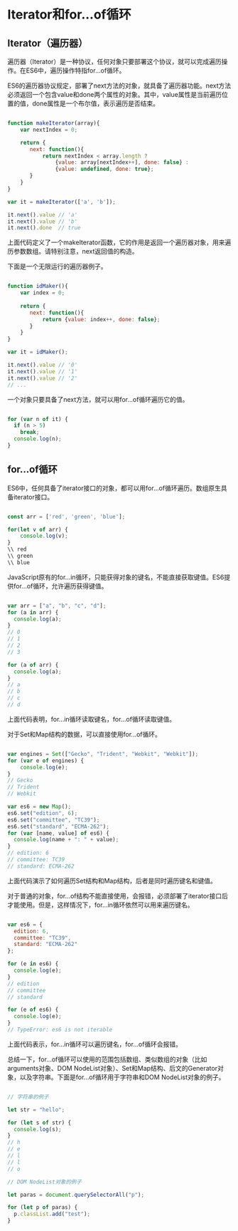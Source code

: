 # Iterator和for...of循环

## Iterator（遍历器）

遍历器（Iterator）是一种协议，任何对象只要部署这个协议，就可以完成遍历操作。在ES6中，遍历操作特指for...of循环。

ES6的遍历器协议规定，部署了next方法的对象，就具备了遍历器功能。next方法必须返回一个包含value和done两个属性的对象。其中，value属性是当前遍历位置的值，done属性是一个布尔值，表示遍历是否结束。

```javascript

function makeIterator(array){
    var nextIndex = 0;

    return {
       next: function(){
           return nextIndex < array.length ?
               {value: array[nextIndex++], done: false} :
               {value: undefined, done: true};
       }
    }
}

var it = makeIterator(['a', 'b']);

it.next().value // 'a'
it.next().value // 'b'
it.next().done  // true

```
上面代码定义了一个makeIterator函数，它的作用是返回一个遍历器对象，用来遍历参数数组。请特别注意，next返回值的构造。

下面是一个无限运行的遍历器例子。

```javascript

function idMaker(){
    var index = 0;
    
    return {
       next: function(){
           return {value: index++, done: false};
       }
    }
}

var it = idMaker();

it.next().value // '0'
it.next().value // '1'
it.next().value // '2'
// ...

```

一个对象只要具备了next方法，就可以用for...of循环遍历它的值。

```javascript

for (var n of it) {
  if (n > 5)
    break;
  console.log(n);
}

```

## for...of循环

ES6中，任何具备了iterator接口的对象，都可以用for...of循环遍历。数组原生具备iterator接口。

```javascript

const arr = ['red', 'green', 'blue'];

for(let v of arr) {
	console.log(v);
}
\\ red
\\ green
\\ blue

```

JavaScript原有的for...in循环，只能获得对象的键名，不能直接获取键值。ES6提供for...of循环，允许遍历获得键值。

```javascript

var arr = ["a", "b", "c", "d"];
for (a in arr) {
  console.log(a);
}
// 0
// 1
// 2
// 3

for (a of arr) {
  console.log(a); 
}
// a
// b
// c
// d

```

上面代码表明，for...in循环读取键名，for...of循环读取键值。

对于Set和Map结构的数据，可以直接使用for...of循环。

```javascript

var engines = Set(["Gecko", "Trident", "Webkit", "Webkit"]);
for (var e of engines) {
    console.log(e);
}
// Gecko
// Trident
// Webkit

var es6 = new Map();
es6.set("edition", 6);
es6.set("committee", "TC39");
es6.set("standard", "ECMA-262");
for (var [name, value] of es6) {
  console.log(name + ": " + value);
}
// edition: 6
// committee: TC39
// standard: ECMA-262

```

上面代码演示了如何遍历Set结构和Map结构，后者是同时遍历键名和键值。

对于普通的对象，for...of结构不能直接使用，会报错，必须部署了iterator接口后才能使用。但是，这样情况下，for...in循环依然可以用来遍历键名。

```javascript

var es6 = {
  edition: 6,
  committee: "TC39",
  standard: "ECMA-262"
};

for (e in es6) {
  console.log(e);
}
// edition
// committee
// standard

for (e of es6) {
  console.log(e);
}
// TypeError: es6 is not iterable

```

上面代码表示，for...in循环可以遍历键名，for...of循环会报错。

总结一下，for...of循环可以使用的范围包括数组、类似数组的对象（比如arguments对象、DOM NodeList对象）、Set和Map结构、后文的Generator对象，以及字符串。下面是for...of循环用于字符串和DOM NodeList对象的例子。

```javascript

// 字符串的例子

let str = "hello";

for (let s of str) {
  console.log(s);
}
// h
// e
// l
// l
// o

// DOM NodeList对象的例子

let paras = document.querySelectorAll("p");

for (let p of paras) {
  p.classList.add("test");
}

```
